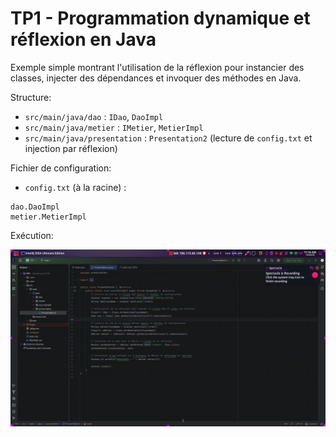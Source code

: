 # TP1 - Programmation dynamique et réflexion en Java

Exemple simple montrant l'utilisation de la réflexion pour instancier des classes, injecter des dépendances et invoquer des méthodes en Java.

Structure:
- `src/main/java/dao` : `IDao`, `DaoImpl`
- `src/main/java/metier` : `IMetier`, `MetierImpl`
- `src/main/java/presentation` : `Presentation2` (lecture de `config.txt` et injection par réflexion)

Fichier de configuration:
- `config.txt` (à la racine) :
```
dao.DaoImpl
metier.MetierImpl
```

Exécution:

[![TP1 Video](TP1.gif)](TP1.gif)
